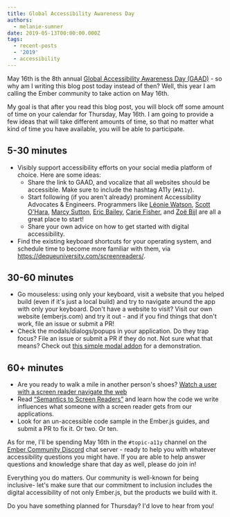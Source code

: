```yaml
---
title: Global Accessibility Awareness Day
authors:
  - melanie-sumner
date: 2019-05-13T00:00:00.000Z
tags:
  - recent-posts
  - '2019'
  - accessibility
---
```



May 16th is the 8th annual [Global Accessibility Awareness Day (GAAD)](https://globalaccessibilityawarenessday.org/) - so why am I writing this blog post today instead of then? Well, this year I am calling the Ember community to take action on May 16th. 

My goal is that after you read this blog post, you will block off some amount of time on your calendar for Thursday, May 16th. I am going to provide a few ideas that will take different amounts of time, so that no matter what kind of time you have available, you will be able to participate. 

## 5-30 minutes

- Visibly support accessibility efforts on your social media platform of choice. Here are some ideas: 
  - Share the link to GAAD, and vocalize that all websites should be accessible. Make sure to include the hashtag A11y (`#A11y`).
  - Start following (if you aren't already) prominent Accessibility Advocates & Engineers. Programmers like [Léonie Watson](https://twitter.com/LeonieWatson), [Scott O'Hara](https://twitter.com/scottohara), [Marcy Sutton](https://twitter.com/marcysutton), [Eric Bailey](https://twitter.com/ericwbailey), [Carie Fisher](https://twitter.com/cariefisher), and [Zoë Bijl](https://twitter.com/ZoeBijl) are all a great place to start!
  - Share your own advice on how to get started with digital accessibility. 
- Find the existing keyboard shortcuts for your operating system, and schedule time to become more familiar with them, via https://dequeuniversity.com/screenreaders/. 

## 30-60 minutes

- Go mouseless: using only your keyboard, visit a website that you helped build (even if it's just a local build) and try to navigate around the app with only your keyboard. Don't have a website to visit? Visit our own website (emberjs.com) and try it out - and if you find things that don't work, file an issue or submit a PR!
- Check the modals/dialogs/popups in your application. Do they trap focus? File an issue or submit a PR if they do not. Not sure what that means? Check out [this simple modal addon](https://github.com/melsumner/e-a11y-modal) for a demonstration. 

## 60+ minutes

- Are you ready to walk a mile in another person's shoes? [Watch a user with a screen reader navigate the web](https://www.smashingmagazine.com/2019/02/accessibility-webinar/)
- Read [“Semantics to Screen Readers”](https://alistapart.com/article/semantics-to-screen-readers) and learn how the code we write influences what someone with a screen reader gets from our applications. 
- Look for an un-accessible code sample in the Ember.js guides, and submit a PR to fix it. Or two. Or ten.

As for me, I'll be spending May 16th in the `#topic-a11y` channel on the [Ember Community Discord](https://discord.gg/emberjs) chat server - ready to help you with whatever accessibility questions you might have. If you are able to help answer questions and knowledge share that day as well, please do join in!

Everything you do matters. Our community is well-known for being inclusive- let's make sure that our commitment to inclusion includes the digital accessibility of not only Ember.js, but the products we build with it. 

Do you have something planned for Thursday? I'd love to hear from you!
